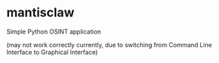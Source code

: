 # mantisclaw
Simple Python OSINT application 

(may not work correctly currently, due to switching from Command Line Interface to Graphical Interface)
